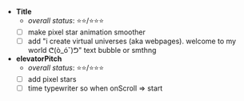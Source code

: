 - **Title**
    - *overall status*: ⭐⭐/⭐⭐⭐
    - [ ] make pixel star animation smoother
    - [ ] add "i create virtual universes (aka webpages). welcome to my world ᕦ(ò_óˇ)ᕤ" text bubble or smthng

- **elevatorPitch**
    - *overall status*: ⭐⭐/⭐⭐⭐
    - [ ] add pixel stars
    - [ ] time typewriter so when onScroll => start
